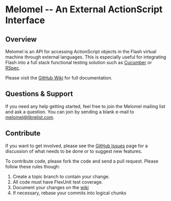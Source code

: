 Melomel -- An External ActionScript Interface
=============================================

## Overview

Melomel is an API for accessing ActionScript objects in the Flash virtual
machine through external languages. This is especially useful for
integrating Flash into a full stack functional testing solution such
as [Cucumber](http://cukes.info) or [RSpec](http://rspec.info).

Please visit the [GitHub Wiki](https://github.com/benbjohnson/melomel/wiki) for full
documentation.


## Questions & Support

If you need any help getting started, feel free to join the Melomel mailing list and ask a question. You can join by sending a blank e-mail to [melomel@librelist.com](mailto:melomel@librelist.com).


## Contribute

If you want to get involved, please see the
[GitHub Issues](http://github.com/benbjohnson/melomel/issues) page for a
discussion of what needs to be done or to suggest new features.

To contribute code, please fork the code and send a pull request. Please
follow these rules though:

1. Create a topic branch to contain your change.
1. All code must have FlexUnit test coverage.
1. Document your changes on the [wiki](http://github.com/benbjohnson/melomel/wiki)
1. If necessary, rebase your commits into logical chunks
